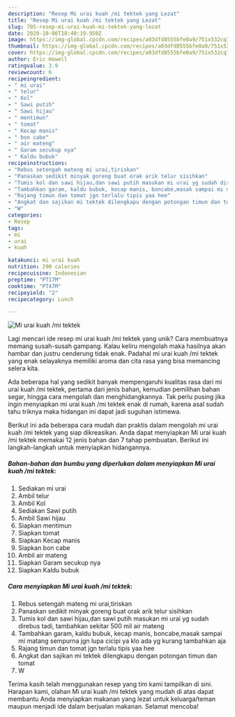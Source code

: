 ```yaml
---
description: "Resep Mi urai kuah /mi tektek yang Lezat"
title: "Resep Mi urai kuah /mi tektek yang Lezat"
slug: 705-resep-mi-urai-kuah-mi-tektek-yang-lezat
date: 2020-10-06T18:40:19.950Z
image: https://img-global.cpcdn.com/recipes/a03dfd8555bfe0a9/751x532cq70/mi-urai-kuah-mi-tektek-foto-resep-utama.jpg
thumbnail: https://img-global.cpcdn.com/recipes/a03dfd8555bfe0a9/751x532cq70/mi-urai-kuah-mi-tektek-foto-resep-utama.jpg
cover: https://img-global.cpcdn.com/recipes/a03dfd8555bfe0a9/751x532cq70/mi-urai-kuah-mi-tektek-foto-resep-utama.jpg
author: Eric Howell
ratingvalue: 3.9
reviewcount: 6
recipeingredient:
- " mi urai"
- " telur"
- " Kol"
- " Sawi putih"
- " Sawi hijau"
- " mentimun"
- " tomat"
- " Kecap manis"
- " bon cabe"
- " air mateng"
- " Garam secukup nya"
- " Kaldu bubuk"
recipeinstructions:
- "Rebus setengah mateng mi urai,tiriskan"
- "Panaskan sedikit minyak goreng buat orak arik telur sisihkan"
- "Tumis kol dan sawi hijau,dan sawi putih masukan mi urai yg sudah direbus tadi, tambahkan sekitar 500 mil air mateng"
- "Tambahkan garam, kaldu bubuk, kecap manis, boncabe,masak sampai mi matang sempurna jgn lupa cicipi ya klo ada yg kurang tambahkan aja"
- "Rajang timun dan tomat jgn terlalu tipis yaa hee"
- "Angkat dan sajikan mi tektek dilengkapu dengan potongan timun dan tomat"
- "W"
categories:
- Resep
tags:
- mi
- urai
- kuah

katakunci: mi urai kuah 
nutrition: 290 calories
recipecuisine: Indonesian
preptime: "PT17M"
cooktime: "PT47M"
recipeyield: "2"
recipecategory: Lunch

---
```



![Mi urai kuah /mi tektek](https://img-global.cpcdn.com/recipes/a03dfd8555bfe0a9/751x532cq70/mi-urai-kuah-mi-tektek-foto-resep-utama.jpg)

Lagi mencari ide resep mi urai kuah /mi tektek yang unik? Cara membuatnya memang susah-susah gampang. Kalau keliru mengolah maka hasilnya akan hambar dan justru cenderung tidak enak. Padahal mi urai kuah /mi tektek yang enak selayaknya memiliki aroma dan cita rasa yang bisa memancing selera kita.

Ada beberapa hal yang sedikit banyak mempengaruhi kualitas rasa dari mi urai kuah /mi tektek, pertama dari jenis bahan, kemudian pemilihan bahan segar, hingga cara mengolah dan menghidangkannya. Tak perlu pusing jika ingin menyiapkan mi urai kuah /mi tektek enak di rumah, karena asal sudah tahu triknya maka hidangan ini dapat jadi suguhan istimewa.




Berikut ini ada beberapa cara mudah dan praktis dalam mengolah mi urai kuah /mi tektek yang siap dikreasikan. Anda dapat menyiapkan Mi urai kuah /mi tektek memakai 12 jenis bahan dan 7 tahap pembuatan. Berikut ini langkah-langkah untuk menyiapkan hidangannya.

<!--inarticleads1-->

##### Bahan-bahan dan bumbu yang diperlukan dalam menyiapkan Mi urai kuah /mi tektek:

1. Sediakan  mi urai
1. Ambil  telur
1. Ambil  Kol
1. Sediakan  Sawi putih
1. Ambil  Sawi hijau
1. Siapkan  mentimun
1. Siapkan  tomat
1. Siapkan  Kecap manis
1. Siapkan  bon cabe
1. Ambil  air mateng
1. Siapkan  Garam secukup nya
1. Siapkan  Kaldu bubuk




<!--inarticleads2-->

##### Cara menyiapkan Mi urai kuah /mi tektek:

1. Rebus setengah mateng mi urai,tiriskan
1. Panaskan sedikit minyak goreng buat orak arik telur sisihkan
1. Tumis kol dan sawi hijau,dan sawi putih masukan mi urai yg sudah direbus tadi, tambahkan sekitar 500 mil air mateng
1. Tambahkan garam, kaldu bubuk, kecap manis, boncabe,masak sampai mi matang sempurna jgn lupa cicipi ya klo ada yg kurang tambahkan aja
1. Rajang timun dan tomat jgn terlalu tipis yaa hee
1. Angkat dan sajikan mi tektek dilengkapu dengan potongan timun dan tomat
1. W




Terima kasih telah menggunakan resep yang tim kami tampilkan di sini. Harapan kami, olahan Mi urai kuah /mi tektek yang mudah di atas dapat membantu Anda menyiapkan makanan yang lezat untuk keluarga/teman maupun menjadi ide dalam berjualan makanan. Selamat mencoba!
